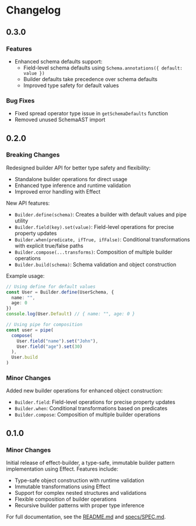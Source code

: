 # Changelog

## 0.3.0

### Features

- Enhanced schema defaults support:
  - Field-level schema defaults using `Schema.annotations({ default: value })`
  - Builder defaults take precedence over schema defaults
  - Improved type safety for default values

### Bug Fixes

- Fixed spread operator type issue in `getSchemaDefaults` function
- Removed unused SchemaAST import

## 0.2.0

### Breaking Changes

Redesigned builder API for better type safety and flexibility:

- Standalone builder operations for direct usage
- Enhanced type inference and runtime validation
- Improved error handling with Effect

New API features:

- `Builder.define(schema)`: Creates a builder with default values and pipe utility
- `Builder.field(key).set(value)`: Field-level operations for precise property updates
- `Builder.when(predicate, ifTrue, ifFalse)`: Conditional transformations with explicit true/false paths
- `Builder.compose(...transforms)`: Composition of multiple builder operations
- `Builder.build(schema)`: Schema validation and object construction

Example usage:

```typescript
// Using define for default values
const User = Builder.define(UserSchema, {
  name: "",
  age: 0
})
console.log(User.Default) // { name: "", age: 0 }

// Using pipe for composition
const user = pipe(
  compose(
    User.field("name").set("John"),
    User.field("age").set(30)
  ),
  User.build
)
```

### Minor Changes

Added new builder operations for enhanced object construction:

- `Builder.field`: Field-level operations for precise property updates
- `Builder.when`: Conditional transformations based on predicates
- `Builder.compose`: Composition of multiple builder operations

## 0.1.0

### Minor Changes

Initial release of effect-builder, a type-safe, immutable builder pattern implementation using Effect. Features include:

- Type-safe object construction with runtime validation
- Immutable transformations using Effect
- Support for complex nested structures and validations
- Flexible composition of builder operations
- Recursive builder patterns with proper type inference

For full documentation, see the [README.md](./README.md) and [specs/SPEC.md](./specs/SPEC.md).

